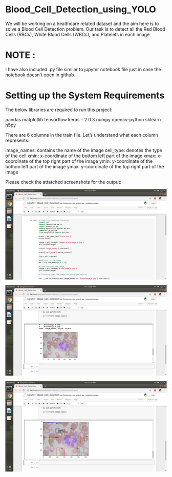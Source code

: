 # Blood_Cell_Detection_using_YOLO

We will be working on a healthcare related dataset and the aim here is to solve a Blood Cell Detection problem.
Our task is to detect all the Red Blood Cells (RBCs), White Blood Cells (WBCs), and Platelets in each image 

# NOTE : 
 I have also included .py file similar to jupyter notebook file just in case the notebook doesn't open in github.


# Setting up the System Requirements

The below libraries are required to run this project:

pandas
matplotlib
tensorflow
keras – 2.0.3
numpy
opencv-python
sklearn
h5py

There are 6 columns in the train file. Let’s understand what each column represents:

image_names: contains the name of the image
cell_type: denotes the type of the cell
xmin: x-coordinate of the bottom left part of the image
xmax: x-coordinate of the top right part of the image
ymin: y-coordinate of the bottom left part of the image
ymax: y-coordinate of the top right part of the image

Please check the attatched screenshots for the output:

![](/imgs/img1.png)


![](/imgs/img2.png)


![](/imgs/img3.png)





